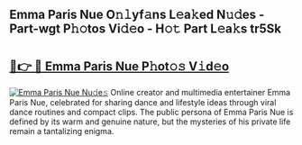 ## Emma Paris Nue O𝚗𝚕yf𝚊ns L𝚎a𝚔ed N𝚞𝚍es - Part-wgt P𝚑𝚘tos Vi𝚍𝚎o - H𝚘𝚝 Part L𝚎a𝚔s tr5Sk

# <h2><a href="http://kf7rhjp.oniu.top/?m=Emma+Paris+Nue">🔗👉 🔴 Emma Paris Nue P𝚑ot𝚘𝚜 V𝚒d𝚎o</a></h2>

[![Emma Paris Nue Nu𝚍e𝚜](https://i.imgur.com/0qMVB7G.gif)](http://kf7rhjp.oniu.top/?m=Emma+Paris+Nue)
Online creator and multimedia entertainer Emma Paris Nue, celebrated for sharing dance and lifestyle ideas through viral dance routines and compact clips. The public persona of Emma Paris Nue is defined by its warm and genuine nature, but the mysteries of his private life remain a tantalizing enigma.  
